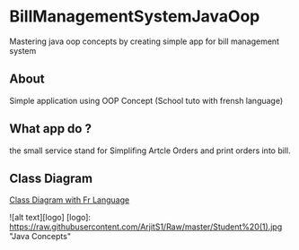 # BillManagementSystemJavaOop
Mastering java oop concepts by creating simple app for bill management system 

## About
Simple application using OOP Concept (School tuto with frensh language)

## What app do ?
the small service stand for Simplifing Artcle Orders and print orders into bill.

## Class Diagram
[Class Diagram with Fr Language](https://lucid.app/lucidchart/invitations/accept/63c438b8-c1f5-4214-af41-07a25a85f1c5)

![alt text][logo]
[logo]: https://raw.githubusercontent.com/ArjitS1/Raw/master/Student%20(1).jpg "Java Concepts"
